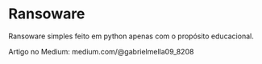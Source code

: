 # Ransoware
Ransoware simples feito em python apenas com o propósito educacional.


Artigo no Medium: medium.com/@gabrielmella09_8208
